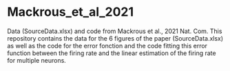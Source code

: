 # Mackrous_et_al_2021
Data (SourceData.xlsx) and code from Mackrous et al., 2021 Nat. Com.
This repository contains the data for the 6 figures of the paper (SourceData.xlsx)
as well as the code for the error fonction and the code fitting this error function between the firing rate and the linear
estimation of the firing rate for multiple neurons.

